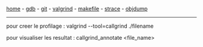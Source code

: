 [home](README.md) - [gdb](gdb.md) - [git](git.md) - [valgrind](valgrind.md) - [makefile](makefile.md) - [strace](strace.md) - [objdump](objdump.md)

***
pour creer le profilage :
valgrind --tool=callgrind ./filename


pour visualiser les resultat :
callgrind_annotate <file_name>